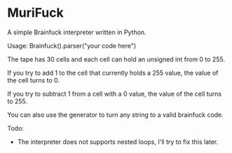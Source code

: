 # MuriFuck

A simple Brainfuck interpreter written in Python.

Usage:
Brainfuck().parser("your code here")

The tape has 30 cells and each cell can hold an unsigned int from 0 to 255. 

If you try to add 1 to the cell that currently holds a 255 value, the value of the cell turns to 0. 

If you try to subtract 1 from a cell with a 0 value, the value of the cell turns to 255.

You can also use the generator to turn any string to a valid brainfuck code.

Todo:
- The interpreter does not supports nested loops, I'll try to fix this later.
